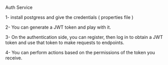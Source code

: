Auth Service

1- install postgress and give the credentials ( properties file )

2- You can generate a JWT token and play with it.

3- On the authentication side, you can register, then log in to obtain a JWT token and use that token to make requests to endpoints.

4- You can perform actions based on the permissions of the token you receive.
